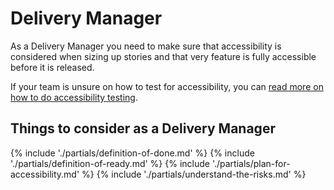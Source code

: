 # Delivery Manager

As a Delivery Manager you need to make sure that accessibility is considered when sizing up stories and that very feature is fully accessible before it is released.

If your team is unsure on how to test for accessibility, you can [read more on how to do accessibility testing](/best-practice/how-to-do-accessibility-testing).

<h2>Things to consider <span class="govuk-visually-hidden">as a Delivery Manager</span></h2>

{% include './partials/definition-of-done.md' %}
{% include './partials/definition-of-ready.md' %}
{% include './partials/plan-for-accessibility.md' %}
{% include './partials/understand-the-risks.md' %}
